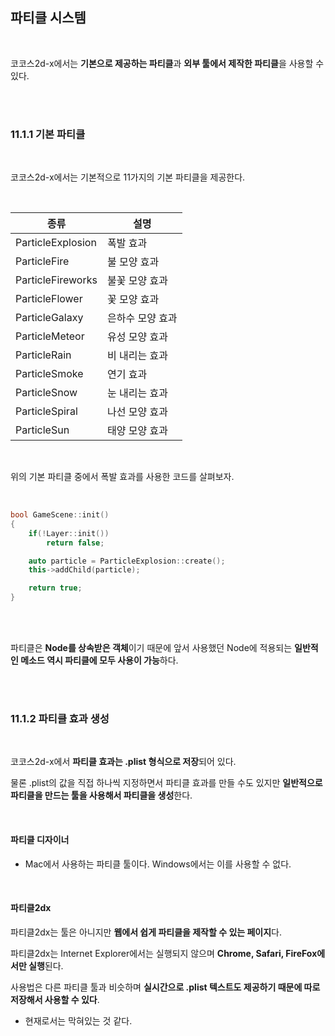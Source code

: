 ## 파티클 시스템

</br>

코코스2d-x에서는 **기본으로 제공하는 파티클**과 **외부 툴에서 제작한 파티클**을 사용할 수 있다.

</br>
</br>

### 11.1.1 기본 파티클

</br>

코코스2d-x에서는 기본적으로 11가지의 기본 파티클을 제공한다.

</br>

|종류|설명|
|----|----|
|ParticleExplosion|폭발 효과|
|ParticleFire|불 모양 효과|
|ParticleFireworks|불꽃 모양 효과|
|ParticleFlower|꽃 모양 효과|
|ParticleGalaxy|은하수 모양 효과|
|ParticleMeteor|유성 모양 효과|
|ParticleRain|비 내리는 효과|
|ParticleSmoke|연기 효과|
|ParticleSnow|눈 내리는 효과|
|ParticleSpiral|나선 모양 효과|
|ParticleSun|태양 모양 효과|

</br>

위의 기본 파티클 중에서 폭발 효과를 사용한 코드를 살펴보자.

</br>

```C++
bool GameScene::init()
{
    if(!Layer::init())
        return false;

    auto particle = ParticleExplosion::create();
    this->addChild(particle);

    return true;
}
```
</br>

</br>

파티클은 **Node를 상속받은 객체**이기 때문에 앞서 사용했던 Node에 적용되는 **일반적인 메소드 역시 파티클에 모두 사용이 가능**하다.

</br>
</br>

### 11.1.2 파티클 효과 생성

</br>

코코스2d-x에서 **파티클 효과는 .plist 형식으로 저장**되어 있다.

물론 .plist의 값을 직접 하나씩 지정하면서 파티클 효과를 만들 수도 있지만 **일반적으로 파티클을 만드는 툴을 사용해서 파티클을 생성**한다.

</br>

#### 파티클 디자이너

* Mac에서 사용하는 파티클 툴이다. Windows에서는 이를 사용할 수 없다.

</br>

#### 파티클2dx

파티클2dx는 툴은 아니지만 **웹에서 쉽게 파티클을 제작할 수 있는 페이지**다.

파티클2dx는 Internet Explorer에서는 실행되지 않으며 **Chrome, Safari, FireFox에서만 실행**된다.

사용법은 다른 파티클 툴과 비슷하며 **실시간으로 .plist 텍스트도 제공하기 때문에 따로 저장해서 사용할 수 있다**.

* 현재로서는 막혀있는 것 같다.